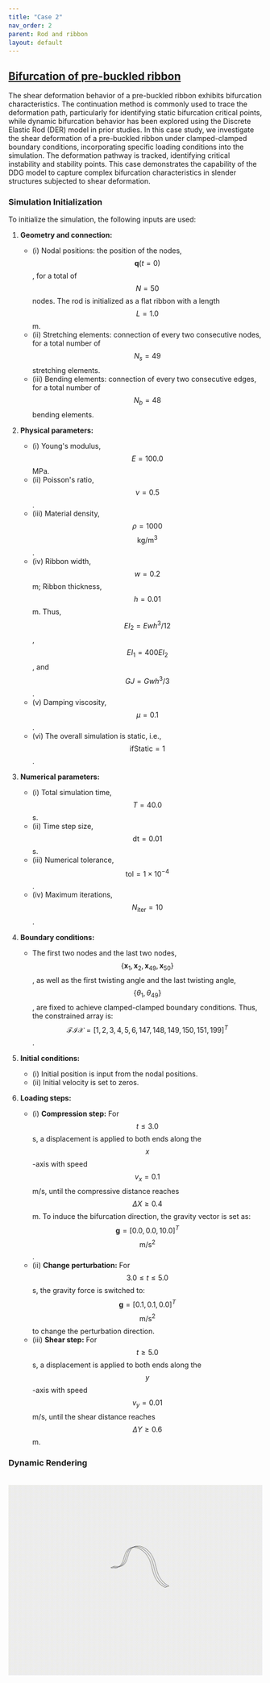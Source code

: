 ```yaml
---
title: "Case 2"
nav_order: 2
parent: Rod and ribbon
layout: default
---
```


## [Bifurcation of pre-buckled ribbon](https://github.com/weicheng-huang-mechanics/DDG_Tutorial/tree/main/3d_curve/case_2)

The shear deformation behavior of a pre-buckled ribbon exhibits bifurcation characteristics. The continuation method is commonly used to trace the deformation path, particularly for identifying static bifurcation critical points, while dynamic bifurcation behavior has been explored using the Discrete Elastic Rod (DER) model in prior studies. In this case study, we investigate the shear deformation of a pre-buckled ribbon under clamped-clamped boundary conditions, incorporating specific loading conditions into the simulation. The deformation pathway is tracked, identifying critical instability and stability points. This case demonstrates the capability of the DDG model to capture complex bifurcation characteristics in slender structures subjected to shear deformation.  

### Simulation Initialization  

To initialize the simulation, the following inputs are used:  

1. **Geometry and connection:**  
   - (i) Nodal positions: the position of the nodes, $$\mathbf{q}(t=0)$$, for a total of $$N=50$$ nodes. The rod is initialized as a flat ribbon with a length $$L=1.0$$ m.  
   - (ii) Stretching elements: connection of every two consecutive nodes, for a total number of $$N_{s}=49$$ stretching elements.  
   - (iii) Bending elements: connection of every two consecutive edges, for a total number of $$N_{b}=48$$ bending elements.  

2. **Physical parameters:**  
   - (i) Young's modulus, $$E=100.0$$ MPa.  
   - (ii) Poisson's ratio, $$\nu=0.5$$.  
   - (iii) Material density, $$\rho=1000$$ $$\mathrm{kg/m^3}$$.  
   - (iv) Ribbon width, $$w=0.2$$ m; Ribbon thickness, $$h=0.01$$ m. Thus, $$EI_{2} = Ewh^3/12$$, $$EI_{1} = 400EI_{2}$$, and $$GJ = Gwh^3/3$$.  
   - (v) Damping viscosity, $$\mu = 0.1$$.  
   - (vi) The overall simulation is static, i.e., $$\mathrm{ifStatic} = 1$$.  

3. **Numerical parameters:**  
   - (i) Total simulation time, $$T=40.0$$ s.  
   - (ii) Time step size, $$\mathrm{dt} = 0.01$$ s.  
   - (iii) Numerical tolerance, $$\mathrm{tol} = 1 \times 10^{-4}$$.  
   - (iv) Maximum iterations, $$N_{\mathrm{iter}} = 10$$.  

4. **Boundary conditions:**  
   - The first two nodes and the last two nodes, $$\{\mathbf{x}_{1},\mathbf{x}_{2},\mathbf{x}_{49},\mathbf{x}_{50} \}$$, as well as the first twisting angle and the last twisting angle, $$\{\theta_{1}, \theta_{49}\}$$, are fixed to achieve clamped-clamped boundary conditions. Thus, the constrained array is:  
     $$\mathcal{FIX} = [1,2,3,4,5,6,147,148,149,150,151,199]^{T}$$.  

5. **Initial conditions:**  
   - (i) Initial position is input from the nodal positions.  
   - (ii) Initial velocity is set to zeros.  

6. **Loading steps:**  
   - (i) **Compression step:** For $$t \leq 3.0$$ s, a displacement is applied to both ends along the $$x$$-axis with speed $$v_{x} = 0.1$$ m/s, until the compressive distance reaches $$\Delta X \geq 0.4$$ m. To induce the bifurcation direction, the gravity vector is set as:  
     $$\mathbf{g}=[0.0,0.0,10.0]^T$$ $$\mathrm{m/s^2}$$.  
   - (ii) **Change perturbation:** For $$3.0 \leq t \leq 5.0$$ s, the gravity force is switched to:  
     $$\mathbf{g}=[0.1,0.1,0.0]^T$$ $$\mathrm{m/s^2}$$ to change the perturbation direction.  
   - (iii) **Shear step:** For $$t \geq 5.0$$ s, a displacement is applied to both ends along the $$y$$-axis with speed $$v_{y} = 0.01$$ m/s, until the shear distance reaches $$\Delta Y \geq 0.6$$ m.  


### Dynamic Rendering
<br/><img src='../assets/videos/rod_2.gif' width="600">